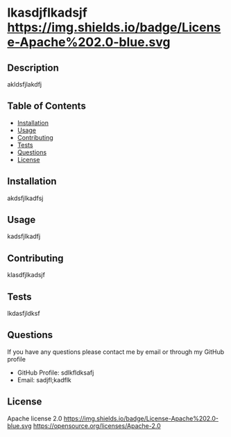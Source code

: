 # lkasdjflkadsjf https://img.shields.io/badge/License-Apache%202.0-blue.svg

## Description
akldsfjlakdfj

## Table of Contents
        
- [Installation](#installation)
- [Usage](#usage)
- [Contributing](#Contributing)
- [Tests](#Tests)
- [Questions](#Questions)
- [License](#license)
        
## Installation     
akdsfjlkadfsj
        
## Usage
kadsfjlkadfj
        
## Contributing       
klasdfjlkadsjf
        
## Tests        
lkdasfjldksf
        
## Questions       
If you have any questions please contact me by email or through my GitHub profile
        
* GitHub Profile: sdlkfldksafj
* Email: sadjfl;kadflk
        
## License       
Apache license 2.0 https://img.shields.io/badge/License-Apache%202.0-blue.svg 
https://opensource.org/licenses/Apache-2.0
